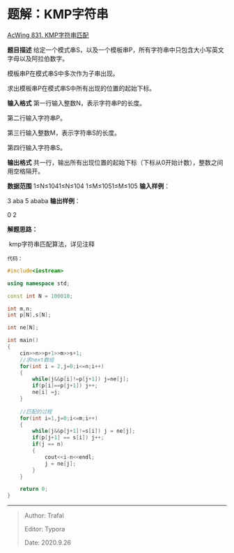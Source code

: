 # 题解：KMP字符串	

[AcWing 831. KMP字符串匹配](https://www.acwing.com/solution/content/7977/)

**题目描述**
给定一个模式串S，以及一个模板串P，所有字符串中只包含大小写英文字母以及阿拉伯数字。

模板串P在模式串S中多次作为子串出现。

求出模板串P在模式串S中所有出现的位置的起始下标。

**输入格式**
第一行输入整数N，表示字符串P的长度。

第二行输入字符串P。

第三行输入整数M，表示字符串S的长度。

第四行输入字符串S。

**输出格式**
共一行，输出所有出现位置的起始下标（下标从0开始计数），整数之间用空格隔开。

**数据范围**
1≤N≤1041≤N≤104
1≤M≤1051≤M≤105
**输入样例**：

3
aba
5
ababa
**输出样例**：

0 2



**解题思路：**

​		kmp字符串匹配算法，详见注释



`代码：`

```cpp
#include<iostream>

using namespace std;

const int N = 100010;

int m,n;
int p[N],s[N];

int ne[N];

int main()
{
    cin>>n>>p+1>>m>>s+1;
    //求next数组
    for(int i = 2,j=0;i<=n;i++)
    {
        while(j&&p[i]!=p[j+1]) j=ne[j];
        if(p[i]==p[j+1]) j++;
        ne[i] =j;
    }
    
    //匹配的过程
    for(int i=1,j=0;i<=m;i++)
    {
        while(j&&p[j+1]!=s[i]) j = ne[j];
        if(p[j+1] == s[i]) j++;
        if(j == n)
        {
            cout<<i-n<<endl;
            j = ne[j];
        }
    }

    return 0;
}
```



------

> Author: Trafal
>
> Editor: Typora
>
> Date: 2020.9.26